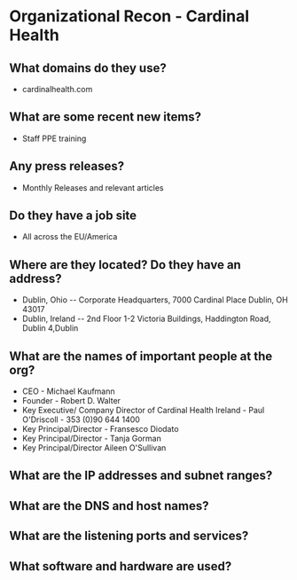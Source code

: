 # Organizational Recon - Cardinal Health

## What domains do they use?
- cardinalhealth.com

## What are some recent new items?
- Staff PPE training

## Any press releases?
- Monthly Releases and relevant articles

## Do they have a job site
- All across the EU/America

## Where are they located? Do they have an address?
- Dublin, Ohio 
-- Corporate Headquarters, 7000 Cardinal Place Dublin, OH 43017
- Dublin, Ireland
-- 2nd Floor 1-2 Victoria Buildings, Haddington Road, Dublin 4,Dublin


## What are the names of important people at the org?
- CEO - Michael Kaufmann
- Founder - Robert D. Walter
- Key Executive/ Company Director of Cardinal Health Ireland - Paul O'Driscoll - 353 (0)90 644 1400
- Key Principal/Director - Fransesco Diodato
- Key Principal/Director - Tanja Gorman
- Key Principal/Director Aileen O'Sullivan

## What are the IP addresses and subnet ranges?

## What are the DNS and host names?

## What are the listening ports and services?

## What software and hardware are used? 